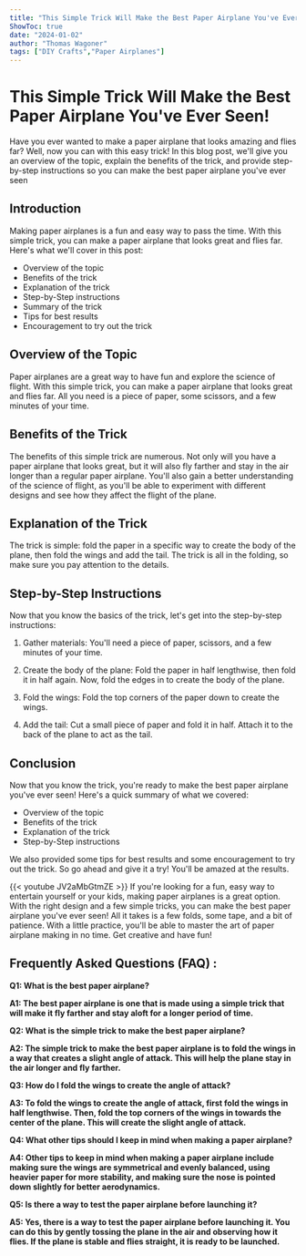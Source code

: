 ```yaml
---
title: "This Simple Trick Will Make the Best Paper Airplane You've Ever Seen!"
ShowToc: true 
date: "2024-01-02"
author: "Thomas Wagoner" 
tags: ["DIY Crafts","Paper Airplanes"]
---
```

# This Simple Trick Will Make the Best Paper Airplane You've Ever Seen!

Have you ever wanted to make a paper airplane that looks amazing and flies far? Well, now you can with this easy trick! In this blog post, we'll give you an overview of the topic, explain the benefits of the trick, and provide step-by-step instructions so you can make the best paper airplane you've ever seen

## Introduction

Making paper airplanes is a fun and easy way to pass the time. With this simple trick, you can make a paper airplane that looks great and flies far. Here's what we'll cover in this post:

* Overview of the topic
* Benefits of the trick
* Explanation of the trick
* Step-by-Step instructions
* Summary of the trick
* Tips for best results
* Encouragement to try out the trick

## Overview of the Topic

Paper airplanes are a great way to have fun and explore the science of flight. With this simple trick, you can make a paper airplane that looks great and flies far. All you need is a piece of paper, some scissors, and a few minutes of your time.

## Benefits of the Trick

The benefits of this simple trick are numerous. Not only will you have a paper airplane that looks great, but it will also fly farther and stay in the air longer than a regular paper airplane. You'll also gain a better understanding of the science of flight, as you'll be able to experiment with different designs and see how they affect the flight of the plane.

## Explanation of the Trick

The trick is simple: fold the paper in a specific way to create the body of the plane, then fold the wings and add the tail. The trick is all in the folding, so make sure you pay attention to the details.

## Step-by-Step Instructions

Now that you know the basics of the trick, let's get into the step-by-step instructions:

1. Gather materials: You'll need a piece of paper, scissors, and a few minutes of your time.

2. Create the body of the plane: Fold the paper in half lengthwise, then fold it in half again. Now, fold the edges in to create the body of the plane.

3. Fold the wings: Fold the top corners of the paper down to create the wings.

4. Add the tail: Cut a small piece of paper and fold it in half. Attach it to the back of the plane to act as the tail.

## Conclusion

Now that you know the trick, you're ready to make the best paper airplane you've ever seen! Here's a quick summary of what we covered:

* Overview of the topic
* Benefits of the trick
* Explanation of the trick
* Step-by-Step instructions

We also provided some tips for best results and some encouragement to try out the trick. So go ahead and give it a try! You'll be amazed at the results.

{{< youtube JV2aMbGtmZE >}} 
If you're looking for a fun, easy way to entertain yourself or your kids, making paper airplanes is a great option. With the right design and a few simple tricks, you can make the best paper airplane you've ever seen! All it takes is a few folds, some tape, and a bit of patience. With a little practice, you'll be able to master the art of paper airplane making in no time. Get creative and have fun!

## Frequently Asked Questions (FAQ) :
**Q1: What is the best paper airplane?**

**A1: The best paper airplane is one that is made using a simple trick that will make it fly farther and stay aloft for a longer period of time.**

**Q2: What is the simple trick to make the best paper airplane?**

**A2: The simple trick to make the best paper airplane is to fold the wings in a way that creates a slight angle of attack. This will help the plane stay in the air longer and fly farther.**

**Q3: How do I fold the wings to create the angle of attack?**

**A3: To fold the wings to create the angle of attack, first fold the wings in half lengthwise. Then, fold the top corners of the wings in towards the center of the plane. This will create the slight angle of attack.**

**Q4: What other tips should I keep in mind when making a paper airplane?**

**A4: Other tips to keep in mind when making a paper airplane include making sure the wings are symmetrical and evenly balanced, using heavier paper for more stability, and making sure the nose is pointed down slightly for better aerodynamics.**

**Q5: Is there a way to test the paper airplane before launching it?**

**A5: Yes, there is a way to test the paper airplane before launching it. You can do this by gently tossing the plane in the air and observing how it flies. If the plane is stable and flies straight, it is ready to be launched.**



